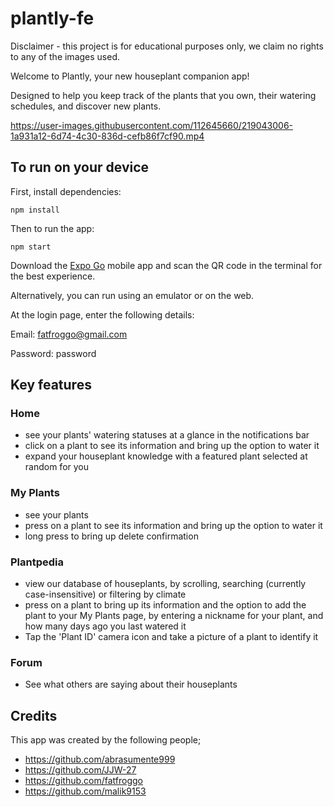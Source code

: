 # plantly-fe

Disclaimer - this project is for educational purposes only, we claim no rights to any of the images used.

Welcome to Plantly, your new houseplant companion app!

Designed to help you keep track of the plants that you own, their watering schedules, and discover new plants.



https://user-images.githubusercontent.com/112645660/219043006-1a931a12-6d74-4c30-836d-cefb86f7cf90.mp4



## To run on your device

First, install dependencies:

`npm install`

Then to run the app:

`npm start`

Download the [Expo Go](https://expo.dev/client) mobile app and scan the QR code in the terminal for the best experience.

Alternatively, you can run using an emulator or on the web.

At the login page, enter the following details:

Email: fatfroggo@gmail.com

Password: password

## Key features

### Home

- see your plants' watering statuses at a glance in the notifications bar
- click on a plant to see its information and bring up the option to water it
- expand your houseplant knowledge with a featured plant selected at random for you

### My Plants

- see your plants
- press on a plant to see its information and bring up the option to water it
- long press to bring up delete confirmation

### Plantpedia

- view our database of houseplants, by scrolling, searching (currently case-insensitive) or filtering by climate
- press on a plant to bring up its information and the option to add the plant to your My Plants page, by entering a nickname for your plant, and how many days ago you last watered it
- Tap the 'Plant ID' camera icon and take a picture of a plant to identify it

### Forum

- See what others are saying about their houseplants

## Credits

This app was created by the following people;

- https://github.com/abrasumente999
- https://github.com/JJW-27
- https://github.com/fatfroggo
- https://github.com/malik9153
